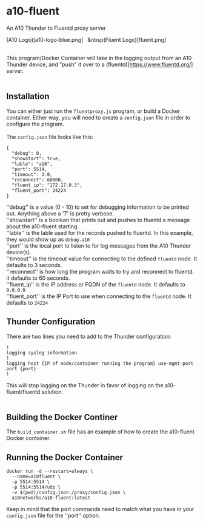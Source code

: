 # a10-fluent
An A10 Thunder to Fluentd proxy server

(A10 Logo)[a10-logo-blue.png]&nbsp;&nbsp;&nbsp;&nbsp(Fluent Logo)[fluent.png]<br>
<br>

This program/Docker Container will take in the logging output from an A10 Thunder device, and "push" it over to a (fluentd)[https://www.fluentd.org/] server.<br>
<br>

## Installation
You can either just run the ``fluentproxy.js`` program, or build a Docker container.  Either way, you will need to create a ``config.json`` file in order to configure the program.<br>
<br>
The ``config.json`` file looks like this:

```
{
  "debug": 0,
  "showstart": true,
  "lable": "a10",
  "port": 5514,
  "timeout": 3.0,
  "reconnect": 60000,
  "fluent_ip": "172.17.0.3",
  "fluent_port": 24224
}
```

''debug'' is a value (0 - 10) to set for debugging information to be printed out. Anything above a '7' is pretty verbose.<br>
''showstart'' is a boolean that prints out and pushes to fluentd a message about the a10-fluent starting.<br>
''lable'' is the lable used for the records pushed to fluentd.  In this example, they would show up as ``debug.a10``<br>
''port'' is the local port to listen to for log messages from the A10 Thunder device(s).<br>
''timeout'' is the timeout value for connecting to the defined ``fluentd`` node. It defaults to 3 seconds.<br>
''reconnect'' is how long the program waits to try and reconnect to fluentd. it defaults to 60 seconds.<br>
''fluent_ip'' is the IP address or FQDN of the ``fluentd`` node. It defaults to ``0.0.0.0``<br>
''fluent_port'' is the IP Port to use when connecting to the ``fluentd`` node. It defaults to ``24224``<br>

## Thunder Configuration
There are two lines you need to add to the Thunder configuration:

```
!
logging syslog information
!
logging host {IP of node/container running the program} use-mgmt-port port {port}
!
```

This will stop logging on the Thunder in favor of logging on the a10-fluent/fluentd solution.<br>
<br>

## Building the Docker Continer
The ``build_container.sh`` file has an example of how to create the a10-fluent Docker container.<br>

## Running the Docker Container

```
docker run -d --restart=always \
  --name=a10fluent \
  -p 5514:5514 \
  -p 5514:5514/udp \
  -v $(pwd)/config.json:/proxy/config.json \
  a10networks/a10-fluent:latest
```

Keep in mind that the port commands need to match what you have in your ``config.json`` file for the ''port'' option.<br>
<br>

